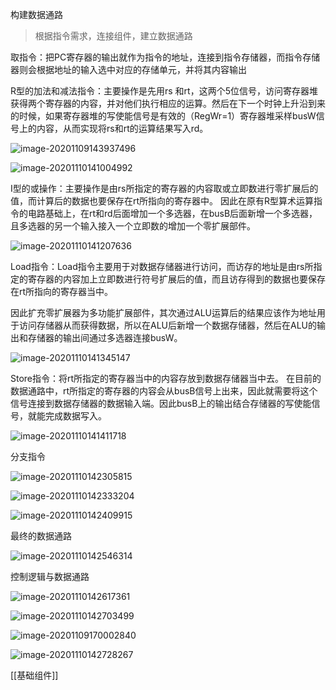 
构建数据通路

> 根据指令需求，连接组件，建立数据通路



取指令：把PC寄存器的输出就作为指令的地址，连接到指令存储器，而指令存储器则会根据地址的输入选中对应的存储单元，并将其内容输出


R型的加法和减法指令：主要操作是先用rs 和rt，这两个5位信号，访问寄存器堆获得两个寄存器的内容，并对他们执行相应的运算。然后在下一个时钟上升沿到来的时候，如果寄存器堆的写使能信号是有效的（RegWr=1）寄存器堆采样busW信号上的内容，从而实现将rs和rt的运算结果写入rd。

![image-20201109143937496](assets/image-20201109143937496.png)

![image-20201110141004992](assets/image-20201110141004992.png)

I型的或操作：主要操作是由rs所指定的寄存器的内容取或立即数进行零扩展后的值，而计算后的数据也要保存在rt所指向的寄存器中。 因此在原有R型算术运算指令的电路基础上，在rt和rd后面增加一个多选器，在busB后面新增一个多选器，且多选器的另一个输入接入一个立即数的增加一个零扩展部件。

![image-20201110141207636](assets/image-20201110141207636.png)

Load指令：Load指令主要用于对数据存储器进行访问，而访存的地址是由rs所指定的寄存器的内容加上立即数进行符号扩展后的值，而且访存得到的数据也要保存在rt所指向的寄存器当中。 

因此扩充零扩展器为多功能扩展部件，其次通过ALU运算后的结果应该作为地址用于访问存储器从而获得数据，所以在ALU后新增一个数据存储器，然后在ALU的输出和存储器的输出间通过多选器连接busW。

![image-20201110141345147](assets/image-20201110141345147.png)

Store指令：将rt所指定的寄存器当中的内容存放到数据存储器当中去。 在目前的数据通路中，rt所指定的寄存器的内容会从busB信号上出来，因此就需要将这个信号连接到数据存储器的数据输入端。因此busB上的输出结合存储器的写使能信号，就能完成数据写入。

![image-20201110141411718](assets/image-20201110141411718.png)



分支指令

![image-20201110142305815](assets/image-20201110142305815.png)

![image-20201110142333204](assets/image-20201110142333204.png)

![image-20201110142409915](assets/image-20201110142409915.png)



最终的数据通路

![image-20201110142546314](assets/image-20201110142546314.png)



控制逻辑与数据通路

![image-20201110142617361](assets/image-20201110142617361.png)

![image-20201110142703499](assets/image-20201110142703499.png)

![image-20201109170002840](assets/image-20201109170002840.png)

![image-20201110142728267](assets/image-20201110142728267.png)


[[基础组件]]
